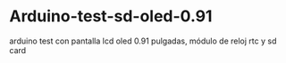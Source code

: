 # Arduino-test-sd-oled-0.91
arduino test con pantalla lcd oled 0.91 pulgadas, módulo de reloj rtc y sd card
